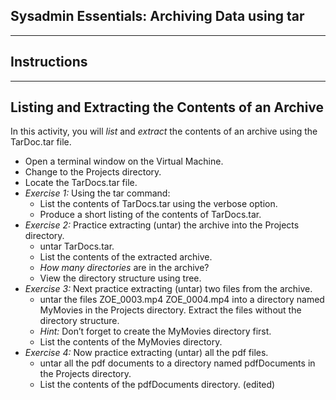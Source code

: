 ## Sysadmin Essentials: Archiving Data using tar
--------
## Instructions

-------
## Listing and Extracting the Contents of an Archive
In this activity, you will *list*  and *extract* the contents of an archive using the TarDoc.tar file.
* Open a terminal window on the Virtual Machine.
* Change to the Projects directory.
* Locate the TarDocs.tar file.
* *Exercise 1:* Using the tar command:
    * List the contents of TarDocs.tar using the verbose option.
    * Produce a short listing of the contents of TarDocs.tar.
* *Exercise 2:* Practice extracting (untar) the archive into the Projects directory.
    * untar TarDocs.tar.
    * List the contents of the extracted archive.
    * *How many directories* are in the archive?
    * View the directory structure  using tree.
* *Exercise 3:* Next practice extracting (untar) two files from the archive.
    * untar the files ZOE_0003.mp4 ZOE_0004.mp4 into a directory named MyMovies in the Projects directory. Extract the files without the directory structure.
    * *Hint:* Don’t forget to create the MyMovies directory first.
     * List the contents of the  MyMovies directory.
* *Exercise 4:* Now practice extracting (untar) all the pdf files.
    * untar all the pdf documents to a directory named pdfDocuments in the Projects directory.
    * List the contents of the  pdfDocuments directory. (edited) 
